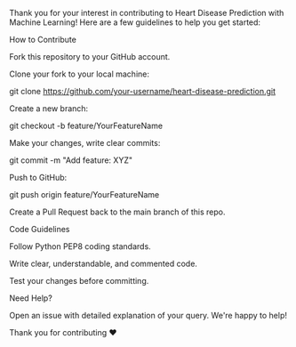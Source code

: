Thank you for your interest in contributing to Heart Disease Prediction with Machine Learning! Here are a few guidelines to help you get started:

How to Contribute

Fork this repository to your GitHub account.

Clone your fork to your local machine:

git clone https://github.com/your-username/heart-disease-prediction.git

Create a new branch:

git checkout -b feature/YourFeatureName

Make your changes, write clear commits:

git commit -m "Add feature: XYZ"

Push to GitHub:

git push origin feature/YourFeatureName

Create a Pull Request back to the main branch of this repo.

Code Guidelines

Follow Python PEP8 coding standards.

Write clear, understandable, and commented code.

Test your changes before committing.

Need Help?

Open an issue with detailed explanation of your query. We're happy to help!

Thank you for contributing ❤️
